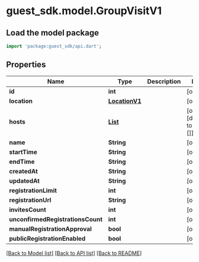 # guest_sdk.model.GroupVisitV1

## Load the model package
```dart
import 'package:guest_sdk/api.dart';
```

## Properties
Name | Type | Description | Notes
------------ | ------------- | ------------- | -------------
**id** | **int** |  | [optional] 
**location** | [**LocationV1**](LocationV1.md) |  | [optional] 
**hosts** | [**List<HostV1>**](HostV1.md) |  | [optional] [default to const []]
**name** | **String** |  | [optional] 
**startTime** | **String** |  | [optional] 
**endTime** | **String** |  | [optional] 
**createdAt** | **String** |  | [optional] 
**updatedAt** | **String** |  | [optional] 
**registrationLimit** | **int** |  | [optional] 
**registrationUrl** | **String** |  | [optional] 
**invitesCount** | **int** |  | [optional] 
**unconfirmedRegistrationsCount** | **int** |  | [optional] 
**manualRegistrationApproval** | **bool** |  | [optional] 
**publicRegistrationEnabled** | **bool** |  | [optional] 

[[Back to Model list]](../README.md#documentation-for-models) [[Back to API list]](../README.md#documentation-for-api-endpoints) [[Back to README]](../README.md)


